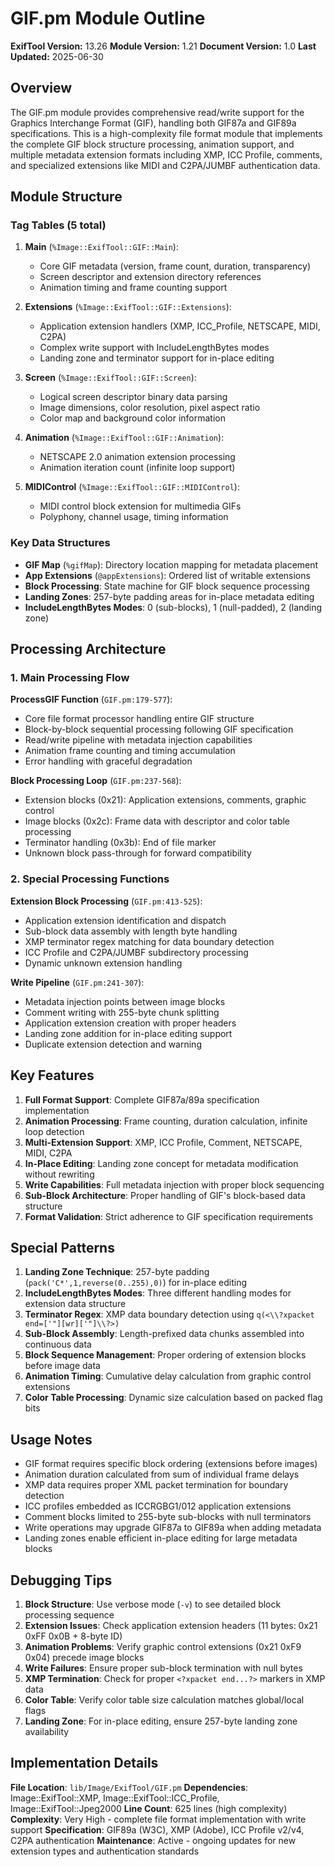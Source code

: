 # GIF.pm Module Outline

**ExifTool Version:** 13.26
**Module Version:** 1.21
**Document Version:** 1.0
**Last Updated:** 2025-06-30

## Overview

The GIF.pm module provides comprehensive read/write support for the Graphics Interchange Format (GIF), handling both GIF87a and GIF89a specifications. This is a high-complexity file format module that implements the complete GIF block structure processing, animation support, and multiple metadata extension formats including XMP, ICC Profile, comments, and specialized extensions like MIDI and C2PA/JUMBF authentication data.

## Module Structure

### Tag Tables (5 total)

1. **Main** (`%Image::ExifTool::GIF::Main`):
   - Core GIF metadata (version, frame count, duration, transparency)
   - Screen descriptor and extension directory references
   - Animation timing and frame counting support

2. **Extensions** (`%Image::ExifTool::GIF::Extensions`):
   - Application extension handlers (XMP, ICC_Profile, NETSCAPE, MIDI, C2PA)
   - Complex write support with IncludeLengthBytes modes
   - Landing zone and terminator support for in-place editing

3. **Screen** (`%Image::ExifTool::GIF::Screen`):
   - Logical screen descriptor binary data parsing
   - Image dimensions, color resolution, pixel aspect ratio
   - Color map and background color information

4. **Animation** (`%Image::ExifTool::GIF::Animation`):
   - NETSCAPE 2.0 animation extension processing
   - Animation iteration count (infinite loop support)

5. **MIDIControl** (`%Image::ExifTool::GIF::MIDIControl`):
   - MIDI control block extension for multimedia GIFs
   - Polyphony, channel usage, timing information

### Key Data Structures

- **GIF Map** (`%gifMap`): Directory location mapping for metadata placement
- **App Extensions** (`@appExtensions`): Ordered list of writable extensions
- **Block Processing**: State machine for GIF block sequence processing
- **Landing Zones**: 257-byte padding areas for in-place metadata editing
- **IncludeLengthBytes Modes**: 0 (sub-blocks), 1 (null-padded), 2 (landing zone)

## Processing Architecture

### 1. Main Processing Flow

**ProcessGIF Function** (`GIF.pm:179-577`):
- Core file format processor handling entire GIF structure
- Block-by-block sequential processing following GIF specification
- Read/write pipeline with metadata injection capabilities
- Animation frame counting and timing accumulation
- Error handling with graceful degradation

**Block Processing Loop** (`GIF.pm:237-568`):
- Extension blocks (0x21): Application extensions, comments, graphic control
- Image blocks (0x2c): Frame data with descriptor and color table processing
- Terminator handling (0x3b): End of file marker
- Unknown block pass-through for forward compatibility

### 2. Special Processing Functions

**Extension Block Processing** (`GIF.pm:413-525`):
- Application extension identification and dispatch
- Sub-block data assembly with length byte handling
- XMP terminator regex matching for data boundary detection
- ICC Profile and C2PA/JUMBF subdirectory processing
- Dynamic unknown extension handling

**Write Pipeline** (`GIF.pm:241-307`):
- Metadata injection points between image blocks
- Comment writing with 255-byte chunk splitting
- Application extension creation with proper headers
- Landing zone addition for in-place editing support
- Duplicate extension detection and warning

## Key Features

1. **Full Format Support**: Complete GIF87a/89a specification implementation
2. **Animation Processing**: Frame counting, duration calculation, infinite loop detection
3. **Multi-Extension Support**: XMP, ICC Profile, Comment, NETSCAPE, MIDI, C2PA
4. **In-Place Editing**: Landing zone concept for metadata modification without rewriting
5. **Write Capabilities**: Full metadata injection with proper block sequencing
6. **Sub-Block Architecture**: Proper handling of GIF's block-based data structure
7. **Format Validation**: Strict adherence to GIF specification requirements

## Special Patterns

1. **Landing Zone Technique**: 257-byte padding (`pack('C*',1,reverse(0..255),0)`) for in-place editing
2. **IncludeLengthBytes Modes**: Three different handling modes for extension data structure
3. **Terminator Regex**: XMP data boundary detection using `q(<\\?xpacket end=['"][wr]['"]\\?>)`
4. **Sub-Block Assembly**: Length-prefixed data chunks assembled into continuous data
5. **Block Sequence Management**: Proper ordering of extension blocks before image data
6. **Animation Timing**: Cumulative delay calculation from graphic control extensions
7. **Color Table Processing**: Dynamic size calculation based on packed flag bits

## Usage Notes

- GIF format requires specific block ordering (extensions before images)
- Animation duration calculated from sum of individual frame delays
- XMP data requires proper XML packet termination for boundary detection
- ICC profiles embedded as ICCRGBG1/012 application extensions
- Comment blocks limited to 255-byte sub-blocks with null terminators
- Write operations may upgrade GIF87a to GIF89a when adding metadata
- Landing zones enable efficient in-place editing for large metadata blocks

## Debugging Tips

1. **Block Structure**: Use verbose mode (`-v`) to see detailed block processing sequence
2. **Extension Issues**: Check application extension headers (11 bytes: 0x21 0xFF 0x0B + 8-byte ID)
3. **Animation Problems**: Verify graphic control extensions (0x21 0xF9 0x04) precede image blocks
4. **Write Failures**: Ensure proper sub-block termination with null bytes
5. **XMP Termination**: Check for proper `<?xpacket end...?>` markers in XMP data
6. **Color Table**: Verify color table size calculation matches global/local flags
7. **Landing Zone**: For in-place editing, ensure 257-byte landing zone availability

## Implementation Details

**File Location**: `lib/Image/ExifTool/GIF.pm`
**Dependencies**: Image::ExifTool::XMP, Image::ExifTool::ICC_Profile, Image::ExifTool::Jpeg2000
**Line Count**: 625 lines (high complexity)
**Complexity**: Very High - complete file format implementation with write support
**Specification**: GIF89a (W3C), XMP (Adobe), ICC Profile v2/v4, C2PA authentication
**Maintenance**: Active - ongoing updates for new extension types and authentication standards